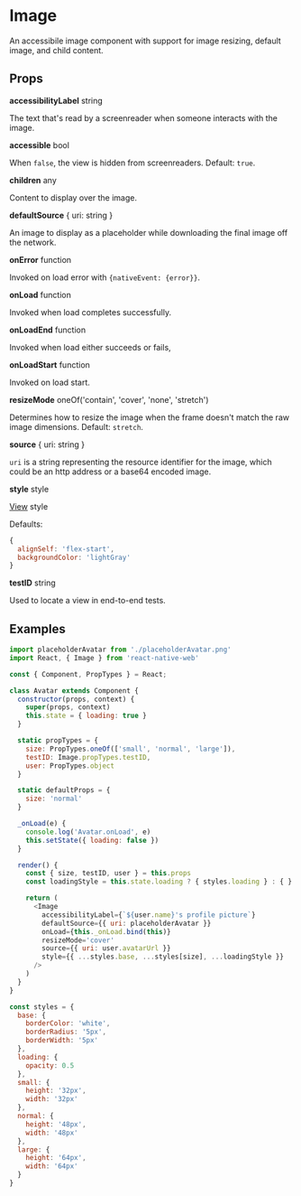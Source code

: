 # Image

An accessibile image component with support for image resizing, default image,
and child content.

## Props

**accessibilityLabel** string

The text that's read by a screenreader when someone interacts with the image.

**accessible** bool

When `false`, the view is hidden from screenreaders. Default: `true`.

**children** any

Content to display over the image.

**defaultSource** { uri: string }

An image to display as a placeholder while downloading the final image off the network.

**onError** function

Invoked on load error with `{nativeEvent: {error}}`.

**onLoad** function

Invoked when load completes successfully.

**onLoadEnd** function

Invoked when load either succeeds or fails,

**onLoadStart** function

Invoked on load start.

**resizeMode** oneOf('contain', 'cover', 'none', 'stretch')

Determines how to resize the image when the frame doesn't match the raw image
dimensions. Default: `stretch`.

**source** { uri: string }

`uri` is a string representing the resource identifier for the image, which
could be an http address or a base64 encoded image.

**style** style

[View](View.md) style

Defaults:

```js
{
  alignSelf: 'flex-start',
  backgroundColor: 'lightGray'
}
```

**testID** string

Used to locate a view in end-to-end tests.

## Examples

```js
import placeholderAvatar from './placeholderAvatar.png'
import React, { Image } from 'react-native-web'

const { Component, PropTypes } = React;

class Avatar extends Component {
  constructor(props, context) {
    super(props, context)
    this.state = { loading: true }
  }

  static propTypes = {
    size: PropTypes.oneOf(['small', 'normal', 'large']),
    testID: Image.propTypes.testID,
    user: PropTypes.object
  }

  static defaultProps = {
    size: 'normal'
  }

  _onLoad(e) {
    console.log('Avatar.onLoad', e)
    this.setState({ loading: false })
  }

  render() {
    const { size, testID, user } = this.props
    const loadingStyle = this.state.loading ? { styles.loading } : { }

    return (
      <Image
        accessibilityLabel={`${user.name}'s profile picture`}
        defaultSource={{ uri: placeholderAvatar }}
        onLoad={this._onLoad.bind(this)}
        resizeMode='cover'
        source={{ uri: user.avatarUrl }}
        style={{ ...styles.base, ...styles[size], ...loadingStyle }}
      />
    )
  }
}

const styles = {
  base: {
    borderColor: 'white',
    borderRadius: '5px',
    borderWidth: '5px'
  },
  loading: {
    opacity: 0.5
  },
  small: {
    height: '32px',
    width: '32px'
  },
  normal: {
    height: '48px',
    width: '48px'
  },
  large: {
    height: '64px',
    width: '64px'
  }
}
```
